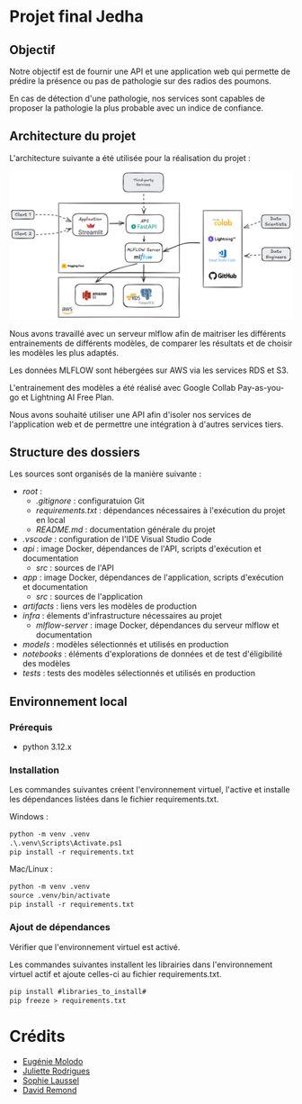 # Projet final Jedha

## Objectif

Notre objectif est de fournir une API et une application web qui permette de prédire la présence ou pas de pathologie sur des radios des poumons.

En cas de détection d'une pathologie, nos services sont capables de proposer la pathologie la plus probable avec un indice de confiance.

## Architecture du projet

L'architecture suivante a été utilisée pour la réalisation du projet :

![](architecture.png)

Nous avons travaillé avec un serveur mlflow afin de maitriser les différents entrainements de différents modèles, de comparer les résultats et de choisir les modèles les plus adaptés.

Les données MLFLOW sont hébergées sur AWS via les services RDS et S3.

L'entrainement des modèles a été réalisé avec Google Collab Pay-as-you-go et Lightning AI Free Plan.

Nous avons souhaité utiliser une API afin d'isoler nos services de l'application web et de permettre une intégration à d'autres services tiers.

## Structure des dossiers

Les sources sont organisés de la manière suivante :
 - *root* :
   - *.gitignore* : configuratuion Git
   - *requirements.txt* : dépendances nécessaires à l'exécution du projet en local
   - *README.md* : documentation générale du projet 
 - *.vscode* : configuration de l'IDE Visual Studio Code
 - *api* : image Docker, dépendances de l'API, scripts d'exécution et documentation
   - *src* : sources de l'API
 - *app* : image Docker, dépendances de l'application, scripts d'exécution et documentation
   - *src* : sources de l'application
 - *artifacts* : liens vers les modèles de production
 - *infra* : élements d'infrastructure nécessaires au projet
   - *mlflow-server* : image Docker, dépendances du serveur mlflow et documentation
 - *models* : modèles sélectionnés et utilisés en production
 - *notebooks* : éléments d'explorations de données et de test d'éligibilité des modèles
 - *tests* : tests des modèles sélectionnés et utilisés en production

## Environnement local

### Prérequis

- python 3.12.x

### Installation

Les commandes suivantes créent l'environnement virtuel, l'active et installe les dépendances listées dans le fichier requirements.txt.

Windows :

```Windows
python -m venv .venv
.\.venv\Scripts\Activate.ps1
pip install -r requirements.txt
```

Mac/Linux :

```Mac/Linux
python -m venv .venv
source .venv/bin/activate
pip install -r requirements.txt
```

### Ajout de dépendances

Vérifier que l'environnement virtuel est activé.

Les commandes suivantes installent les librairies dans l'environnement virtuel actif et ajoute celles-ci au fichier requirements.txt.

```
pip install #libraries_to_install#
pip freeze > requirements.txt
```

# Crédits

- [Eugénie Molodo](https://github.com/Eug-M)
- [Juliette Rodrigues](https://github.com/julietteRDC)
- [Sophie Laussel](https://github.com/lsophie12)
- [David Remond](https://github.com/davidremond)